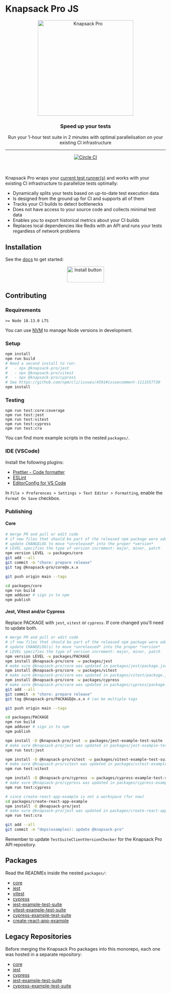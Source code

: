 # Knapsack Pro JS

<p align="center">
  <a href="https://knapsackpro.com?utm_source=github&utm_medium=readme&utm_campaign=knapsack-pro-js&utm_content=hero_logo">
    <img alt="Knapsack Pro" src="./.github/assets/knapsack.png" width="300" height="300" style="max-width: 100%;" />
  </a>
</p>

<h3 align="center">Speed up your tests</h3>
<p align="center">Run your 1-hour test suite in 2 minutes with optimal parallelisation on your existing CI infrastructure</p>

---

<div align="center">
  <a href="https://circleci.com/gh/KnapsackPro/knapsack-pro-js">
    <img alt="Circle CI" src="https://circleci.com/gh/KnapsackPro/knapsack-pro-js.svg?style=svg" />
  </a>
</div>

<br />
<br />

Knapsack Pro wraps your [current test runner(s)](https://docs.knapsackpro.com/) and works with your existing CI infrastructure to parallelize tests optimally:

- Dynamically splits your tests based on up-to-date test execution data
- Is designed from the ground up for CI and supports all of them
- Tracks your CI builds to detect bottlenecks
- Does not have access to your source code and collects minimal test data
- Enables you to export historical metrics about your CI builds
- Replaces local dependencies like Redis with an API and runs your tests regardless of network problems

## Installation

See the [docs](https://docs.knapsackpro.com/) to get started:

<div align="center">
  <a href="https://docs.knapsackpro.com/">
    <img alt="Install button" src="./.github/assets/install-button.png" width="116" height="50" />
  </a>
</div>

## Contributing

### Requirements

```
>= Node 18.13.0 LTS
```

You can use [NVM](https://github.com/nvm-sh/nvm) to manage Node versions in development.

### Setup

```bash
npm install
npm run build
# Need a second install to run:
#   - npx @knapsack-pro/jest
#   - npx @knapsack-pro/vitest
#   - npx @knapsack-pro/cypress
# See https://github.com/npm/cli/issues/4591#issuecomment-1111557730
npm install
```

### Testing

```
npm run test:core:coverage
npm run test:jest
npm run test:vitest
npm run test:cypress
npm run test:cra
```

You can find more example scripts in the nested `packages/`.

### IDE (VSCode)

Install the following plugins:

- [Prettier - Code formatter](https://marketplace.visualstudio.com/items?itemName=esbenp.prettier-vscode)
- [ESLint](https://marketplace.visualstudio.com/items?itemName=dbaeumer.vscode-eslint)
- [EditorConfig for VS Code](https://marketplace.visualstudio.com/items?itemName=EditorConfig.EditorConfig)

In `File > Preferences > Settings > Text Editor > Formatting`, enable the `Format On Save` checkbox.

### Publishing

#### Core

```bash
# merge PR and pull or edit code
# if new files that should be part of the released npm package were added, please ensure they are included in the `files` array in `package.json`
# update CHANGELOG to move *unreleased* into the proper *version*
# LEVEL specifies the type of version increment: major, minor, patch
npm version LEVEL -w packages/core
git add --all
git commit -m "chore: prepare release"
git tag @knapsack-pro/core@x.x.x
```

```bash
git push origin main --tags
```

```bash
cd packages/core
npm run build
npm adduser # sign in to npm
npm publish
```

#### Jest, Vitest and/or Cypress

Replace PACKAGE with `jest`, `vitest` or `cypress`. If core changed you'll need to update both.

```bash
# merge PR and pull or edit code
# if new files that should be part of the released npm package were added, please ensure they are included in the `files` array in `package.json`
# update CHANGELOG(s) to move *unreleased* into the proper *version*
# LEVEL specifies the type of version increment: major, minor, patch
npm version LEVEL -w packages/PACKAGE
npm install @knapsack-pro/core -w packages/jest
# make sure @knapsack-pro/core was updated in packages/jest/package.json (you can retry specifying the version package@x.x.x)
npm install @knapsack-pro/core -w packages/vitest
# make sure @knapsack-pro/core was updated in packages/vitest/package.json (you can retry specifying the version package@x.x.x)
npm install @knapsack-pro/core -w packages/cypress
# make sure @knapsack-pro/core was updated in packages/cypress/package.json (you can retry specifying the version package@x.x.x)
git add --all
git commit -m "chore: prepare release"
git tag @knapsack-pro/PACKAGE@x.x.x # can be multiple tags
```

```bash
git push origin main --tags
```

```bash
cd packages/PACKAGE
npm run build
npm adduser # sign in to npm
npm publish
```

```bash
npm install -D @knapsack-pro/jest -w packages/jest-example-test-suite
# make sure @knapsack-pro/jest was updated in packages/jest-example-test-suite/package.json (you can retry specifying the version package@x.x.x)
npm run test:jest

npm install -D @knapsack-pro/vitest -w packages/vitest-example-test-suite
# make sure @knapsack-pro/vitest was updated in packages/vitest-example-test-suite/package.json (you can retry specifying the version package@x.x.x)
npm run test:vitest

npm install -D @knapsack-pro/cypress -w packages/cypress-example-test-suite
# make sure @knapsack-pro/cypress was updated in packages/cypress-example-test-suite/package.json
npm run test:cypress

# since create-react-app-example is not a workspace (for now)
cd packages/create-react-app-example
npm install -D @knapsack-pro/jest
# make sure @knapsack-pro/jest was updated in packages/create-react-app-example/package.json
npm run test:cra

git add --all
git commit -m "deps(examples): update @knapsack-pro"
```

Remember to update `TestSuiteClientVersionChecker` for the Knapsack Pro API repository.

## Packages

Read the READMEs inside the nested `packages/`:

- [core](https://github.com/KnapsackPro/knapsack-pro-js/tree/main/packages/core)
- [jest](https://github.com/KnapsackPro/knapsack-pro-js/tree/main/packages/jest)
- [vitest](https://github.com/KnapsackPro/knapsack-pro-js/tree/main/packages/vitest)
- [cypress](https://github.com/KnapsackPro/knapsack-pro-js/tree/main/packages/cypress)
- [jest-example-test-suite](https://github.com/KnapsackPro/knapsack-pro-js/tree/main/packages/jest-example-test-suite)
- [vitest-example-test-suite](https://github.com/KnapsackPro/knapsack-pro-js/tree/main/packages/vitest-example-test-suite)
- [cypress-example-test-suite](https://github.com/KnapsackPro/knapsack-pro-js/tree/main/packages/cypress-example-test-suite)
- [create-react-app-example](https://github.com/KnapsackPro/knapsack-pro-js/tree/main/packages/create-react-app-example)

## Legacy Repositories

Before merging the Knapsack Pro packages into this monorepo, each one was hosted in a separate repository:

- [core](https://github.com/KnapsackPro/knapsack-pro-core-js)
- [jest](https://github.com/KnapsackPro/knapsack-pro-jest)
- [cypress](https://github.com/KnapsackPro/knapsack-pro-cypress)
- [jest-example-test-suite](https://github.com/KnapsackPro/jest-example-test-suite)
- [cypress-example-test-suite](https://github.com/KnapsackPro/cypress-example-test-suite)
